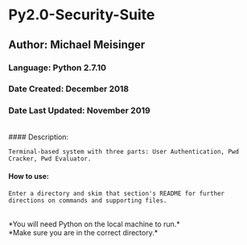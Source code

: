 # Py2.0-Security-Suite
## Author: Michael Meisinger
### Language: Python 2.7.10
### Date Created: December 2018
### Date Last Updated: November 2019
<br>
#### Description:

	Terminal-based system with three parts: User Authentication, Pwd Cracker, Pwd Evaluator.

#### How to use:

	Enter a directory and skim that section's README for further directions on commands and supporting files.

<br>
*You will need Python on the local machine to run.* <br>
*Make sure you are in the correct directory.*
